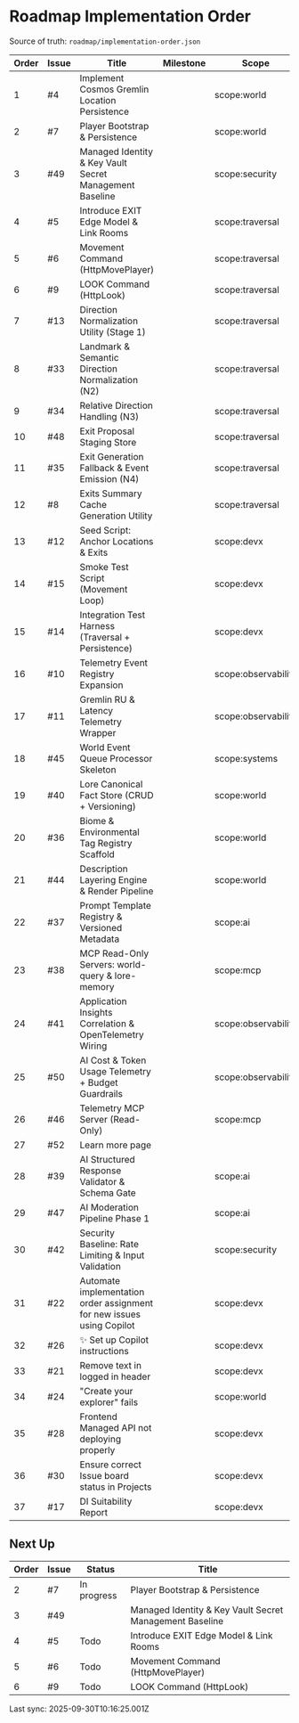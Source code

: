 # Roadmap Implementation Order

Source of truth: `roadmap/implementation-order.json`

| Order | Issue | Title | Milestone | Scope | Type | Status |
| ----- | ----- | ----- | --------- | ----- | ---- | ------ |
| 1 | #4 | Implement Cosmos Gremlin Location Persistence |  | scope:world | feature | Done |
| 2 | #7 | Player Bootstrap & Persistence |  | scope:world | feature | In progress |
| 3 | #49 | Managed Identity & Key Vault Secret Management Baseline |  | scope:security | type:infra |  |
| 4 | #5 | Introduce EXIT Edge Model & Link Rooms |  | scope:traversal | feature | Todo |
| 5 | #6 | Movement Command (HttpMovePlayer) |  | scope:traversal | feature | Todo |
| 6 | #9 | LOOK Command (HttpLook) |  | scope:traversal | feature | Todo |
| 7 | #13 | Direction Normalization Utility (Stage 1) |  | scope:traversal | feature | Todo |
| 8 | #33 | Landmark & Semantic Direction Normalization (N2) |  | scope:traversal | feature | Todo |
| 9 | #34 | Relative Direction Handling (N3) |  | scope:traversal | feature | Done |
| 10 | #48 | Exit Proposal Staging Store |  | scope:traversal | feature | Todo |
| 11 | #35 | Exit Generation Fallback & Event Emission (N4) |  | scope:traversal | feature | Todo |
| 12 | #8 | Exits Summary Cache Generation Utility |  | scope:traversal | feature | Todo |
| 13 | #12 | Seed Script: Anchor Locations & Exits |  | scope:devx | feature | Todo |
| 14 | #15 | Smoke Test Script (Movement Loop) |  | scope:devx | test | Todo |
| 15 | #14 | Integration Test Harness (Traversal + Persistence) |  | scope:devx | test |  |
| 16 | #10 | Telemetry Event Registry Expansion |  | scope:observability | feature | Todo |
| 17 | #11 | Gremlin RU & Latency Telemetry Wrapper |  | scope:observability | feature | Todo |
| 18 | #45 | World Event Queue Processor Skeleton |  | scope:systems | feature | Todo |
| 19 | #40 | Lore Canonical Fact Store (CRUD + Versioning) |  | scope:world | feature | Todo |
| 20 | #36 | Biome & Environmental Tag Registry Scaffold |  | scope:world | feature | Todo |
| 21 | #44 | Description Layering Engine & Render Pipeline |  | scope:world | feature | Todo |
| 22 | #37 | Prompt Template Registry & Versioned Metadata |  | scope:ai | feature | Todo |
| 23 | #38 | MCP Read-Only Servers: world-query & lore-memory |  | scope:mcp | feature | Todo |
| 24 | #41 | Application Insights Correlation & OpenTelemetry Wiring |  | scope:observability | infra | Todo |
| 25 | #50 | AI Cost & Token Usage Telemetry + Budget Guardrails |  | scope:observability | type:feature |  |
| 26 | #46 | Telemetry MCP Server (Read-Only) |  | scope:mcp | feature | Todo |
| 27 | #52 | Learn more page |  |  | enhancement | Todo |
| 28 | #39 | AI Structured Response Validator & Schema Gate |  | scope:ai | feature | Todo |
| 29 | #47 | AI Moderation Pipeline Phase 1 |  | scope:ai | feature | Todo |
| 30 | #42 | Security Baseline: Rate Limiting & Input Validation |  | scope:security | infra | Todo |
| 31 | #22 | Automate implementation order assignment for new issues using Copilot |  | scope:devx | enhancement | Done |
| 32 | #26 | ✨ Set up Copilot instructions |  | scope:devx | enhancement | Done |
| 33 | #21 | Remove text in logged in header |  | scope:devx | enhancement | Done |
| 34 | #24 | "Create your explorer" fails |  | scope:world | bug | Done |
| 35 | #28 | Frontend Managed API not deploying properly |  | scope:devx | bug | Done |
| 36 | #30 | Ensure correct Issue board status in Projects |  | scope:devx | enhancement | Done |
| 37 | #17 | DI Suitability Report |  | scope:devx | docs |  |

## Next Up

| Order | Issue | Status | Title |
| ----- | ----- | ------ | ----- |
| 2 | #7 | In progress | Player Bootstrap & Persistence |
| 3 | #49 |  | Managed Identity & Key Vault Secret Management Baseline |
| 4 | #5 | Todo | Introduce EXIT Edge Model & Link Rooms |
| 5 | #6 | Todo | Movement Command (HttpMovePlayer) |
| 6 | #9 | Todo | LOOK Command (HttpLook) |

Last sync: 2025-09-30T10:16:25.001Z
